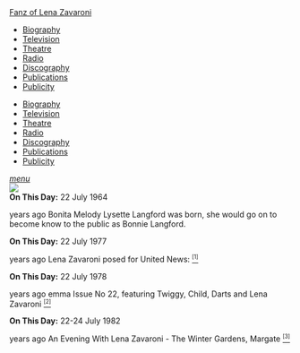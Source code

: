 <!DOCTYPE html>
<html>
<head>
<!-- Meta Tags properties-->
<meta property="og:title" content="On This Day - 22 July" />
<meta property="og:description" content="1964: Bonita Melody Lysette Langford was born. 1977: Lena Zavaroni posed for United News.
1978: emma Issue No 22 goes on sale. 1982: An Evening With Lena Zavaroni - The Winter Gardens, Margate." />

<!-- Meta Tags names-->
<meta name="title" content="On This Day - 22 July" />
<meta name="description" content="1964: Bonita Melody Lysette Langford was born. 1977: Lena Zavaroni posed for United News.
1978: emma Issue No 22 goes on sale. 1982: An Evening With Lena Zavaroni - The Winter Gardens, Margate." />
<meta name="viewport" content="width=device-width, initial-scale=1" />

<!-- Twitter Card Meta Tags-->
<meta name="twitter:card" content="summary" />

<meta http-equiv="Content-Type" content="text/html; charset=UTF-8"/>

<!-- CSS-->
<link rel="stylesheet" href="https://cdnjs.cloudflare.com/ajax/libs/font-awesome/4.7.0/css/font-awesome.min.css"/>
<link href="https://fonts.googleapis.com/icon?family=Material+Icons" rel="stylesheet"/>
<link href="/css/materialize.css" type="text/css" rel="stylesheet" media="screen,projection"/>
<link href="/css/style.css" type="text/css" rel="stylesheet" media="screen,projection"/>

<title>On This Day - 22 July (1964, 1977, 1978, 1982)</title>
</head>

<body>
<nav>
<div class="nav-wrapper container" style="width:100%">
<a id="logo-container" href="/index.html" class="brand-logo truncate">Fanz of Lena Zavaroni</a>
<ul class="right hide-on-med-and-down">
<li><a href="/biography/biography.html"><i class="fa fa-female"></i> Biography</a></li>
<li><a href="/television/television.html"><i class="fa fa-television"></i> Television</a></li>
<li><a href="/theatre/theatre.html"><i class="fa fa-institution"></i> Theatre</a></li>
<li><a href="/radio/radio.html"><i class="fa fa-microphone"></i> Radio</a></li>
<li><a href="/discography/discography.html"><i class="fa fa-music"></i> Discography</a></li>
<li><a href="/publications/publications.html"><i class="fa fa-newspaper-o"></i> Publications</a></li>
<li><a href="/publicity/publicity.html"><i class="fa fa-photo"></i> Publicity</a></li>

</ul>

<ul id="nav-mobile" class="side-nav">
<li><a href="/biography/biography.html"><i class="fa fa-female"></i> Biography</a></li>
<li><a href="/television/television.html"><i class="fa fa-television"></i> Television</a></li>
<li><a href="/theatre/theatre.html"><i class="fa fa-institution"></i> Theatre</a></li>
<li><a href="/radio/radio.html"><i class="fa fa-microphone"></i> Radio</a></li>
<li><a href="/discography/discography.html"><i class="fa fa-music"></i> Discography</a></li>
<li><a href="/publications/publications.html"><i class="fa fa-newspaper-o"></i> Publications</a></li>
<li><a href="/publicity/publicity.html"><i class="fa fa-photo"></i> Publicity</a></li>

</ul>
<a href="#" data-activates="nav-mobile" class="button-collapse"><i class="material-icons">menu</i></a>
</div>
</nav>

<main class="Main-Default">
<article>
<div class="row">
<div class="col s12">
<div class="card horizontal hoverable  Card-Default">
<div class="card-image">
<img class="responsive-img" src="https://farm3.staticflickr.com/2827/8770209743_45b88da38c_o_d.jpg">
</div>
<div class="card-stacked">
<div class="card-content">
<span class="card-title"><strong>On This Day:</strong> 22 July 1964</span>
<p class="flow-text"><span id="age1"></span> years ago Bonita Melody Lysette Langford was born, she would go on to become know to the public as Bonnie Langford.</p>
</div></div></div></div></div>

<div class="row">
<div class="col s12">
<div class="card hoverable  Card-Default">
<div class="card-content">
<span class="card-title"><strong>On This Day:</strong> 22 July 1977</span>
<p class="flow-text"><span id="age2"></span> years ago Lena Zavaroni posed for United News: <a href="/publicity/publicity-1977-07-22.html"> <sup><small>[1]</small></sup></a></p>
</div></div></div></div>

<div class="row">
<div class="col s12">
<div class="card hoverable  Card-Default">
<div class="card-content">
<span class="card-title"><strong>On This Day:</strong> 22 July 1978</span>
<p class="flow-text"><span id="age3"></span> years ago emma Issue No 22, featuring Twiggy, Child, Darts and Lena Zavaroni <a href="/publications/emma/1978-07-22.html"> <sup><small>[2]</small></sup></a></p>
</div></div></div></div>

<div class="row">
<div class="col s12">
<div class="card hoverable  Card-Default">
<div class="card-content">
<span class="card-title"><strong>On This Day:</strong> 22-24 July 1982</span>
<p class="flow-text"><span id="age4"></span> years ago An Evening With Lena Zavaroni - The Winter Gardens, Margate <a href="/theatre/1982/an-evening-with-lena-zavaroni.html"> <sup><small>[3]</small></sup></a></p>
</div></div></div></div>
</article>
</main>
<!-- Script for calculating number of years ago -->
<script>
var dob = '19640722';
var year = Number(dob.substr(0, 4));
var month = Number(dob.substr(4, 2)) - 1;
var day = Number(dob.substr(6, 2));
var today = new Date();
var age1 = today.getFullYear() - year;
if (today.getMonth() < month || (today.getMonth() == month && today.getDate() < day)) {
age1--;
}
document.getElementById("age1").innerHTML=age1;

var dob = '19770722';
var year = Number(dob.substr(0, 4));
var month = Number(dob.substr(4, 2)) - 1;
var day = Number(dob.substr(6, 2));
var today = new Date();
var age2 = today.getFullYear() - year;
if (today.getMonth() < month || (today.getMonth() == month && today.getDate() < day)) {
age2--;
}
document.getElementById("age2").innerHTML=age2;

var dob = '197822';
var year = Number(dob.substr(0, 4));
var month = Number(dob.substr(4, 2)) - 1;
var day = Number(dob.substr(6, 2));
var today = new Date();
var age3 = today.getFullYear() - year;
if (today.getMonth() < month || (today.getMonth() == month && today.getDate() < day)) {
age3--;
}
document.getElementById("age3").innerHTML=age3;

var dob = '19820722';
var year = Number(dob.substr(0, 4));
var month = Number(dob.substr(4, 2)) - 1;
var day = Number(dob.substr(6, 2));
var today = new Date();
var age4 = today.getFullYear() - year;
if (today.getMonth() < month || (today.getMonth() == month && today.getDate() < day)) {
age4--;
}
document.getElementById("age4").innerHTML=age4;
</script>
<!-- Scripts -->
<script src="https://code.jquery.com/jquery-2.1.1.min.js"></script>
<script src="/materialize/js/materialize.min.js"></script>
<script src="/materialize/js/init.js"></script>
</body>
</html>
